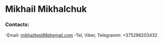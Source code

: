# Mikhail Mikhalchuk

### Contacts:

-Email: mikhailtest88@gmail.com
-Tel, Viber, Telegramm: +375298203432
